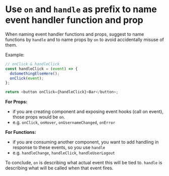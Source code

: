# Use `on` and `handle` as prefix to name event handler function and prop

When naming event handler functions and props, suggest to name functions by `handle` and to name props by `on` to avoid accidentally misuse of them.

Example:

```js
// onClick & handleClick
const handleClick = (event) => {
  doSomethingElseHere();
  onClick(event);
};

return <button onClick={handleClick}>Bar</button>;
```

**For Props:**

- if you are creating component and exposing event hooks (call on event), those props would be `on`.
- e.g. `onClick`, `onHover`, `onUsernameChanged`, `onError`

**For Functions:**

- if you are consuming another component, you want to add handling in response to these events, so you use `handle`
- e.g. `handleChange`, `handleClick`, `handleUserLogout`

To conclude, `on` is describing what actual event this will be tied to. `handle` is describing what will be called when that event fires.
